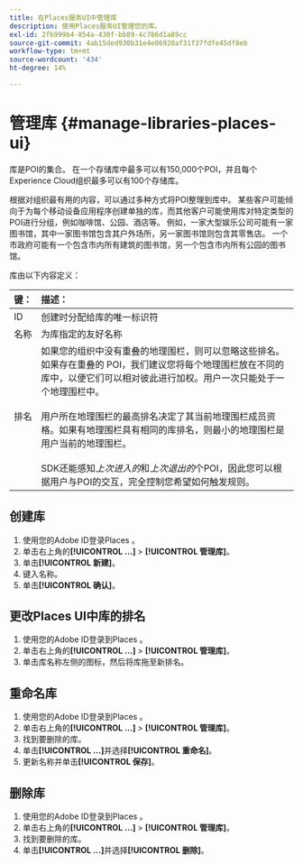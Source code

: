 ```yaml
---
title: 在Places服务UI中管理库
description: 使用Places服务UI管理您的库。
exl-id: 2fb999b4-854a-430f-bb89-4c786d1a89cc
source-git-commit: 4ab15ded930b31e4e06920af31f37fdfe45df8eb
workflow-type: tm+mt
source-wordcount: '434'
ht-degree: 14%

---
```


# 管理库 {#manage-libraries-places-ui}

库是POI的集合。 在一个存储库中最多可以有150,000个POI，并且每个Experience Cloud组织最多可以有100个存储库。

根据对组织最有用的内容，可以通过多种方式将POI整理到库中。 某些客户可能倾向于为每个移动设备应用程序创建单独的库，而其他客户可能使用库对特定类型的POI进行分组，例如咖啡馆、公园、酒店等。 例如，一家大型娱乐公司可能有一家图书馆，其中一家图书馆包含其户外场所，另一家图书馆则包含其零售店。 一个市政府可能有一个包含市内所有建筑的图书馆，另一个包含市内所有公园的图书馆。

库由以下内容定义：

| 键： | 描述： |
| :--- | :--- |
| ID | 创建时分配给库的唯一标识符 |
| 名称 | 为库指定的友好名称 |
| 排名 | 如果您的组织中没有重叠的地理围栏，则可以忽略这些排名。 如果存在重叠的 POI，我们建议您将每个地理围栏放在不同的库中，以便它们可以相对彼此进行加权。用户一次只能处于一个地理围栏中。<br><br>用户所在地理围栏的最高排名决定了其当前地理围栏成员资格。如果有地理围栏具有相同的库排名，则最小的地理围栏是用户当前的地理围栏。 <br><br>SDK还能感知&#x200B;*上次进入的*&#x200B;和&#x200B;*上次退出的*&#x200B;个POI，因此您可以根据用户与POI的交互，完全控制您希望如何触发规则。 |

## 创建库

1. 使用您的Adobe ID登录Places 。
1. 单击右上角的&#x200B;**[!UICONTROL ...]** > **[!UICONTROL 管理库]**。
1. 单击&#x200B;**[!UICONTROL 新建]**。
1. 键入名称。
1. 单击&#x200B;**[!UICONTROL 确认]**。

## 更改Places UI中库的排名

1. 使用您的Adobe ID登录到Places 。
1. 单击右上角的&#x200B;**[!UICONTROL ...]** > **[!UICONTROL 管理库]**。
1. 单击库名称左侧的图标，然后将库拖至新排名。

## 重命名库

1. 使用您的Adobe ID登录到Places 。
1. 单击右上角的&#x200B;**[!UICONTROL ...]** > **[!UICONTROL 管理库]**。
1. 找到要删除的库。
1. 单击&#x200B;**[!UICONTROL ...]**&#x200B;并选择&#x200B;**[!UICONTROL 重命名]**。
1. 更新名称并单击&#x200B;**[!UICONTROL 保存]**。

## 删除库

1. 使用您的Adobe ID登录到Places 。
1. 单击右上角的&#x200B;**[!UICONTROL ...]** > **[!UICONTROL 管理库]**。
1. 找到要删除的库。
1. 单击&#x200B;**[!UICONTROL ...]**&#x200B;并选择&#x200B;**[!UICONTROL 删除]**。
